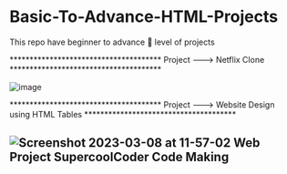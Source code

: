 # Basic-To-Advance-HTML-Projects
This repo  have  beginner  to advance 🔰 level of projects 

************************************** Project ---> Netflix Clone **************************************

![image](https://user-images.githubusercontent.com/70787564/214847691-065827e4-9edd-4799-8e57-1c7f3ce74a41.png)


************************************** Project ---> Website Design using HTML Tables **************************************

## ![Screenshot 2023-03-08 at 11-57-02 Web Project SupercoolCoder Code Making](https://user-images.githubusercontent.com/70787564/223636221-f6100455-f900-4c3b-be57-0c051d498618.png)
